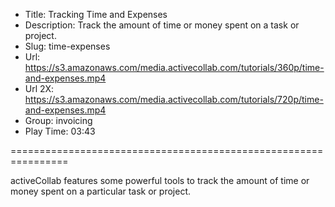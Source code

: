 * Title: Tracking Time and Expenses 
* Description: Track the amount of time or money spent on a task or project.
* Slug: time-expenses
* Url: https://s3.amazonaws.com/media.activecollab.com/tutorials/360p/time-and-expenses.mp4
* Url 2X: https://s3.amazonaws.com/media.activecollab.com/tutorials/720p/time-and-expenses.mp4
* Group: invoicing
* Play Time: 03:43

================================================================

activeCollab features some powerful tools to track the amount of time or money spent on a particular task or project.